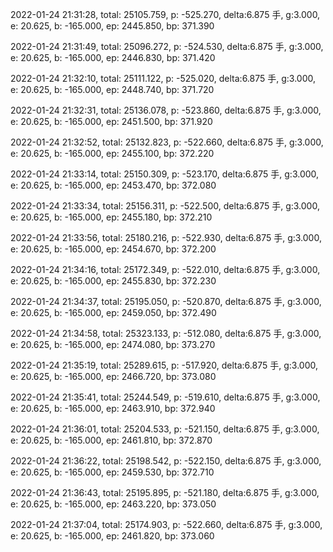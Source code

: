 2022-01-24 21:31:28, total: 25105.759, p: -525.270, delta:6.875 手, g:3.000, e: 20.625, b: -165.000, ep: 2445.850, bp: 371.390

2022-01-24 21:31:49, total: 25096.272, p: -524.530, delta:6.875 手, g:3.000, e: 20.625, b: -165.000, ep: 2446.830, bp: 371.420

2022-01-24 21:32:10, total: 25111.122, p: -525.020, delta:6.875 手, g:3.000, e: 20.625, b: -165.000, ep: 2448.740, bp: 371.720

2022-01-24 21:32:31, total: 25136.078, p: -523.860, delta:6.875 手, g:3.000, e: 20.625, b: -165.000, ep: 2451.500, bp: 371.920

2022-01-24 21:32:52, total: 25132.823, p: -522.660, delta:6.875 手, g:3.000, e: 20.625, b: -165.000, ep: 2455.100, bp: 372.220

2022-01-24 21:33:14, total: 25150.309, p: -523.170, delta:6.875 手, g:3.000, e: 20.625, b: -165.000, ep: 2453.470, bp: 372.080

2022-01-24 21:33:34, total: 25156.311, p: -522.500, delta:6.875 手, g:3.000, e: 20.625, b: -165.000, ep: 2455.180, bp: 372.210

2022-01-24 21:33:56, total: 25180.216, p: -522.930, delta:6.875 手, g:3.000, e: 20.625, b: -165.000, ep: 2454.670, bp: 372.200

2022-01-24 21:34:16, total: 25172.349, p: -522.010, delta:6.875 手, g:3.000, e: 20.625, b: -165.000, ep: 2455.830, bp: 372.230

2022-01-24 21:34:37, total: 25195.050, p: -520.870, delta:6.875 手, g:3.000, e: 20.625, b: -165.000, ep: 2459.050, bp: 372.490

2022-01-24 21:34:58, total: 25323.133, p: -512.080, delta:6.875 手, g:3.000, e: 20.625, b: -165.000, ep: 2474.080, bp: 373.270

2022-01-24 21:35:19, total: 25289.615, p: -517.920, delta:6.875 手, g:3.000, e: 20.625, b: -165.000, ep: 2466.720, bp: 373.080

2022-01-24 21:35:41, total: 25244.549, p: -519.610, delta:6.875 手, g:3.000, e: 20.625, b: -165.000, ep: 2463.910, bp: 372.940

2022-01-24 21:36:01, total: 25204.533, p: -521.150, delta:6.875 手, g:3.000, e: 20.625, b: -165.000, ep: 2461.810, bp: 372.870

2022-01-24 21:36:22, total: 25198.542, p: -522.150, delta:6.875 手, g:3.000, e: 20.625, b: -165.000, ep: 2459.530, bp: 372.710

2022-01-24 21:36:43, total: 25195.895, p: -521.180, delta:6.875 手, g:3.000, e: 20.625, b: -165.000, ep: 2463.220, bp: 373.050

2022-01-24 21:37:04, total: 25174.903, p: -522.660, delta:6.875 手, g:3.000, e: 20.625, b: -165.000, ep: 2461.820, bp: 373.060